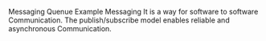 Messaging Quenue Example
Messaging 
It is a way for software to software Communication. The publish/subscribe model enables reliable and asynchronous Communication.

